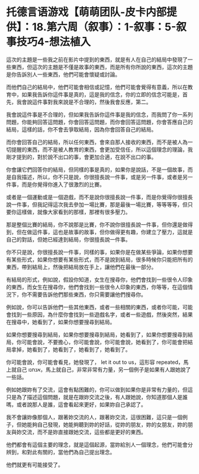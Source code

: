 # 托德言语游戏【萌萌团队-皮卡内部提供】：18.第六周（叙事）：1-叙事：5-叙事技巧4-想法植入

這次的主題是一些我之前在影片中提到的東西，就是有人在自己的結局中發現了一些東西，但這次的主題是不僅是故事的東西，而是所有你所說的東西，這次的主題是你告訴別人一些東西，他們可能會懷疑或討論。

而他們自己的結局中，他們可能會相信或記憶，他們可能會覺得有意義，所以在教育中，如果我告訴你這件事是真的，這是我的信念，你的立即的信念可能是，首先，我會說這件事對我來說是不合理的，然後我會反應，第二。

我會說這件事是不合理的，但如果我告訴你這件事是我的信念，而我問了你一系列問題，你能夠回答這問題，你會回答這問題，而你會回答這問題，你會答應自己的結局，這樣的話，你不會去爭取結局，因為你會回答自己的結局。

而你會回答自己的結局，所以任何東西，會來自那人接收的東西，而不是被人為一切提醒的東西，而不是被人教育的東西，會更加受信任，所以這個理念的理論，我剛才提到的，對於說不出口的事，會更加合適，在說不出口的事。

你會讓它們回答你的結局，但同樣的事是真的，如果你是說話，不是一個故事，而是自我描述，所以，你不只是說，你很擅長說一件事，或是另一件事，或者是另一件事，而是你覺得你進入了很激烈的比賽。

或者是一個運動或是一個遊戲，而不是說你很擅長說一件事，而是你覺得你很擅長說一件事，但我記得這次我去參加一場比賽，那是最後一場比賽，等等等等，但只要你這樣做，就像大家看到的那樣，那裡有很多壓力。

那是整個比賽的結局，你不說那是比賽，你不說你很擅長說一件事，但你還是做得到，但在做這件事，這也是故事的故事，但你做得更有趣，你建立了壓力，這就是自己的對話，但她已經達到結局，你很擅長說一件事。

你不只是說，你很擅長說一件事，同樣的事，如果你是在做某些爭論，如果你想要有某些形式，如果你想要有某些形式，而不是說到結局，很多時候你只能把所有的東西，帶到結局上，然後把結局放在手上，讓他們在最後一部分。

有結局的形式，例如說，假設你知道，女生在搜尋你，他們會找到一些很令人印象的東西，而女生在搜尋你，他們會找到一些很令人印象的東西，你等等，在這個情況下，你不需要告訴他們那些東西，你只需要讓他們搜尋你。

例如說，你可以告訴他們一些其他東西，或者一些相關的東西，或者你可能，可能會找到一些原因，為什麼你會找到一些遊戲名字，或者一些遊戲，然後突然，結果在搜尋中，她看到了，如果你想要搜尋到結局。

如果你想要搜尋到結局，如果你想要搜尋到結局，她看到了，如果你想要搜尋到結局，你可能會說，不要擔心，你可能會說，你可能會說，她看到了，你可能會把結局拿掉，她看到了，她看到了，她看到了，她看到了。

你可能會說，你可能會看見，她發現了， let it out to us，這形容 repeated，馬上就自己 אנחנו，馬上就自己，非常非常有力量，另一個例子是如果有人跟她說了一些話。

例如她跟妳有了交流，這會有點困難的，你可以做到如果你是非常有力量的，但這只是為了描述這個問題，就是在跟妳交流之後，有人跟她說，你知道那個人是誰嗎，或者說那人是誰，這會看起來更好，如果妳自己承認了。

我不會讓妳像那個人，跟著妳交流的人，跟著妳交流，這很困難，這只是一個例子，但她能夠自己發現，她能夠聽到妳的好話，從妳的朋友，妳的女朋友，妳的朋友與妳交流，而不是妳直接跟她交流，這些都是更好的東西。

他們都會有這個主要的理念，就是這個起源，當妳給別人一個理念，他們可能會分辨到，和對此有關的，當他們為自己提出理念。

他們就更有可能接受了。